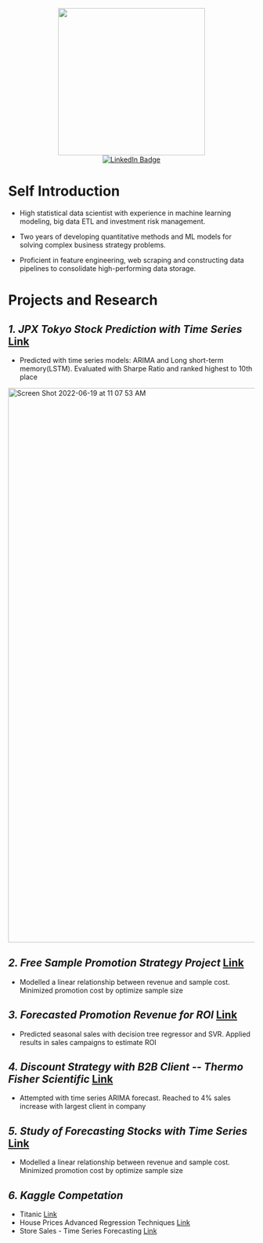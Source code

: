 <!--
**dddyyyzzz12345/dddyyyzzz12345** is a ✨ _special_ ✨ repository because its `README.md` (this file) appears on your GitHub profile.

Here are some ideas to get you started:

- 🔭 I’m currently working on ...
- 🌱 I’m currently learning ...
- 👯 I’m looking to collaborate on ...
- 🤔 I’m looking for help with ...
- 💬 Ask me about ...
- 📫 How to reach me: ...
- 😄 Pronouns: ...
- ⚡ Fun fact: ...
-->


<div id="header" align="center">
  <img src="https://media.giphy.com/media/dyzew7Py7bnW9DiJJj/giphy.gif" width="300"/>
</div>

<div id="badges" align="center">
  <a href="https://www.linkedin.com/in/yuanzhidong/">
    <img src="https://img.shields.io/badge/LinkedIn-blue?style=for-the-badge&logo=linkedin&logoColor=white" alt="LinkedIn Badge"/>
  </a>
</div>



# Self Introduction
* High statistical data scientist with experience in machine learning modeling, big data ETL and investment risk management. 

* Two years of developing quantitative methods and ML models for solving complex business strategy problems. 

* Proficient in feature engineering, web scraping and constructing data pipelines to consolidate high-performing data storage.

# Projects and Research

## *1. JPX Tokyo Stock Prediction with Time Series* [Link](https://github.com/dddyyyzzz12345/darren_dong.github.io/tree/main/jpx-tokyo-stock-exchange-prediction)
 - Predicted with time series models: ARIMA and Long short-term memory(LSTM). Evaluated with Sharpe Ratio and ranked highest to 10th place
 <img width="1130" alt="Screen Shot 2022-06-19 at 11 07 53 AM" src="https://user-images.githubusercontent.com/67172057/176336468-109f6829-7983-47e0-afb4-6a757da193ad.png">

 
## *2. Free Sample Promotion Strategy Project* [Link](https://github.com/dddyyyzzz12345/darren_dong.github.io/blob/main/FTA.ipynb)
 - Modelled a linear relationship between revenue and sample cost. Minimized promotion cost by optimize sample size


## *3. Forecasted Promotion Revenue for ROI* [Link](https://github.com/dddyyyzzz12345/darren_dong.github.io/blob/main/FTA.ipynb)
 - Predicted seasonal sales with decision tree regressor and SVR. Applied results in sales campaigns to estimate ROI

## *4. Discount Strategy with B2B Client -- Thermo Fisher Scientific* [Link](https://github.com/dddyyyzzz12345/darren_dong.github.io/blob/main/Fisher.ipynb)
 - Attempted with time series ARIMA forecast. Reached to 4% sales increase with largest client in company


## *5. Study of Forecasting Stocks with Time Series* [Link](https://github.com/dddyyyzzz12345/darren_dong.github.io/tree/main/Stock_TimeSeries)
 - Modelled a linear relationship between revenue and sample cost. Minimized promotion cost by optimize sample size


## *6. Kaggle Competation*
 - Titanic [Link](https://github.com/dddyyyzzz12345/darren_dong.github.io/tree/main/Titanic)
 - House Prices Advanced Regression Techniques [Link](https://github.com/dddyyyzzz12345/darren_dong.github.io/tree/main/house-prices-advanced-regression-techniques)
 - Store Sales - Time Series Forecasting [Link](https://github.com/dddyyyzzz12345/darren_dong.github.io/tree/main/store-sales-time-series-forecasting)
